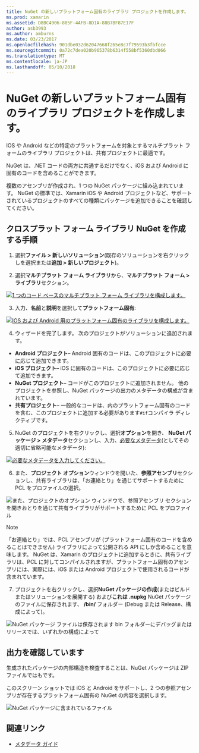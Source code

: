 ```yaml
---
title: NuGet の新しいプラットフォーム固有のライブラリ プロジェクトを作成します。
ms.prod: xamarin
ms.assetid: D8BC4906-805F-4AFB-8D1A-88B7BF87E17F
author: asb3993
ms.author: amburns
ms.date: 03/23/2017
ms.openlocfilehash: 901dbe032d62047668f265e8c7f79593b3fbfcce
ms.sourcegitcommit: 0a72c7dea020b965378b6314f558bf5360dbd066
ms.translationtype: MT
ms.contentlocale: ja-JP
ms.lasthandoff: 05/10/2018
---
```

# <a name="creating-new-platform-specific-library-projects-for-nuget"></a>NuGet の新しいプラットフォーム固有のライブラリ プロジェクトを作成します。

IOS や Android などの特定のプラットフォームを対象とするマルチプラット フォームのライブラリ プロジェクトは、共有プロジェクトに最適です。

NuGet は、.NET コードの両方に共通するだけでなく、iOS および Android に固有のコードを含めることができます。

複数のアセンブリが作成され、1 つの NuGet パッケージに組み込まれています。 NuGet の標準では、Xamarin iOS や Android プロジェクトなど、サポートされているプロジェクトのすべての種類にパッケージを追加できることを確認してください。

## <a name="steps-to-create-a-cross-platform-library-nuget"></a>クロスプラット フォーム ライブラリ NuGet を作成する手順

1. 選択**ファイル > 新しいソリューション**(既存のソリューションを右クリックしを選択または**追加 > 新しいプロジェクト**)。

2. 選択**マルチプラット フォーム ライブラリ**から、**マルチプラット フォーム > ライブラリ**セクション。

  [![](platform-specific-images/mulitplatform-library-sml.png "1 つのコード ベースのマルチプラット フォーム ライブラリを構成します。")](platform-specific-images/multiplatform-library.png#lightbox)

3. 入力、**名前**と**説明**を選択して**プラットフォーム固有**:

  [![](platform-specific-images/specific-configure-sml.png "IOS および Android 用のプラットフォーム固有のライブラリを構成します。")](platform-specific-images/specific-configure.png#lightbox)

4. ウィザードを完了します。 次のプロジェクトがソリューションに追加されます。

  - **Android プロジェクト**– Android 固有のコードは、このプロジェクトに必要に応じて追加できます。
  - **iOS プロジェクト**– iOS に固有のコードは、このプロジェクトに必要に応じて追加できます。
  - **NuGet プロジェクト**– コードがこのプロジェクトに追加されません。 他のプロジェクトを参照し、NuGet パッケージの出力のメタデータの構成が含まれています。
  - **共有プロジェクト**– 一般的なコードは、内のプラットフォーム固有のコードを含む、このプロジェクトに追加する必要があります`#if`コンパイラ ディレクティブです。

5. NuGet のプロジェクトを右クリックし、選択**オプション**を開き、 **NuGet パッケージ > メタデータ**セクションし、入力、[必要なメタデータ](~/cross-platform/app-fundamentals/nuget-multiplatform-libraries/metadata.md)(としてその適切に省略可能なメタデータ):

  [![](platform-specific-images/specific-metadata-sml.png "必要なメタデータを入力してください。")](platform-specific-images/specific-metadata.png#lightbox)

6. また、**プロジェクト オプション**ウィンドウを開いた、**参照アセンブリ**セクションし、共有ライブラリは、「お連絡とり」を通じてサポートするために PCL をプロファイルの選択。

  ![](platform-specific-images/specific-reference-assemblies.png "また、プロジェクトのオプション ウィンドウで、参照アセンブリ セクションを開きおとりを通じて共有ライブラリがサポートするために PCL をプロファイル")

  > [!NOTE]
> 「お連絡とり」では、PCL アセンブリが (プラットフォーム固有のコードを含めることはできません) ライブラリによって公開される API にしか含めることを意味します。 NuGet は、Xamarin のプロジェクトに追加するときに、共有ライブラリは、PCL に対してコンパイルされますが、プラットフォーム固有のアセンブリには、実際には、iOS または Android プロジェクトで使用されるコードが含まれています。

7. プロジェクトを右クリックし、選択**NuGet パッケージの作成**(またはビルドまたはソリューションを展開する) および**これは .nupkg** NuGet パッケージのファイルに保存されます、 **/bin/** フォルダー (Debug または Release、構成によって)。

  ![](platform-specific-images/create-nuget-package.png "NuGet パッケージ ファイルは保存されます bin フォルダーにデバッグまたはリリースでは、いずれかの構成によって")


## <a name="verifying-the-output"></a>出力を確認しています

生成されたパッケージの内部構造を検査することは、NuGet パッケージは ZIP ファイルではもです。

このスクリーン ショットでは iOS と Android をサポートし、2 つの参照アセンブリが存在するプラットフォーム固有の NuGet の内容を選択します。

![](platform-specific-images/nuget-output.png "NuGet パッケージに含まれているファイル")


## <a name="related-links"></a>関連リンク

- [メタデータ ガイド](~/cross-platform/app-fundamentals/nuget-multiplatform-libraries/metadata.md)
